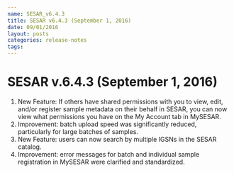 ```yaml
---
name: SESAR_v6.4.3
title: SESAR v6.4.3 (September 1, 2016)
date: 09/01/2016
layout: posts
categories: release-notes
tags: 
---
```


# SESAR v.6.4.3 (September 1, 2016)
1. New Feature: If others have shared permissions with you to view, edit, and/or register sample metadata on their behalf in SESAR, you can now view what permissions you have on the My Account tab in MySESAR.
2. Improvement: batch upload speed was significantly reduced, particularly for large batches of samples.
3. New Feature: users can now search by multiple IGSNs in the SESAR catalog.
4. Improvement: error messages for batch and individual sample registration in MySESAR were clarified and standardized.
